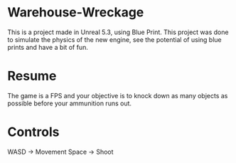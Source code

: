 # Warehouse-Wreckage
This is a project made in Unreal 5.3, using Blue Print. This project was done to simulate the physics of the new engine, see the potential of using blue prints and have a bit of fun.

# Resume 
The game is a FPS and your objective is to knock down as many objects as possible before your ammunition runs out.

# Controls
WASD -> Movement
Space -> Shoot
